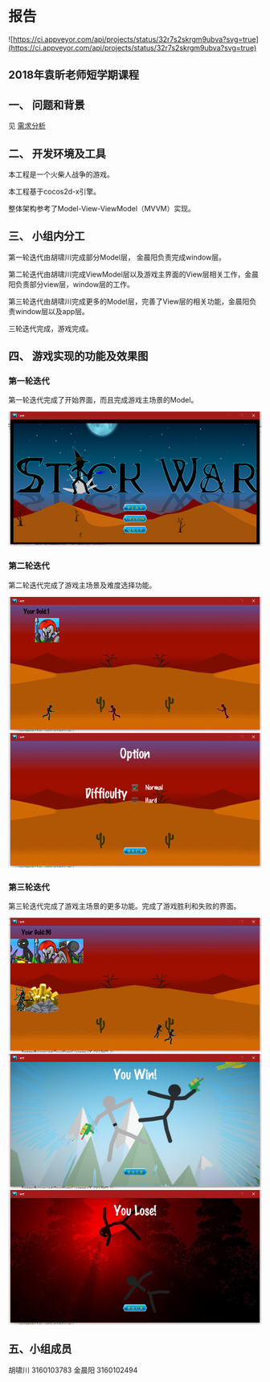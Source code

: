# 报告

![https://ci.appveyor.com/api/projects/status/32r7s2skrgm9ubva?svg=true](https://ci.appveyor.com/api/projects/status/32r7s2skrgm9ubva?svg=true)
 
## 2018年袁昕老师短学期课程
## 一、 问题和背景


见 [需求分析](https://github.com/Mozalic/StickWar/blob/master/doc/%E9%9C%80%E6%B1%82%E5%88%86%E6%9E%90/%E9%9C%80%E6%B1%82%E5%88%86%E6%9E%90.md)  

## 二、 开发环境及工具

本工程是一个火柴人战争的游戏。

本工程基于cocos2d-x引擎。

整体架构参考了Model-View-ViewModel（MVVM）实现。

## 三、 小组内分工

第一轮迭代由胡啸川完成部分Model层， 金晨阳负责完成window层。

第二轮迭代由胡啸川完成ViewModel层以及游戏主界面的View层相关工作，金晨阳负责部分view层，window层的工作。

第三轮迭代由胡啸川完成更多的Model层，完善了View层的相关功能，金晨阳负责window层以及app层。

三轮迭代完成，游戏完成。

## 四、 游戏实现的功能及效果图

### 第一轮迭代

第一轮迭代完成了开始界面，而且完成游戏主场景的Model。

![1.1.png](Resources/images/1.1.png)

### 第二轮迭代

第二轮迭代完成了游戏主场景及难度选择功能。

![2.1.png](Resources/images/2.1.png)
![2.2.png](Resources/images/2.2.png)

### 第三轮迭代

第三轮迭代完成了游戏主场景的更多功能。完成了游戏胜利和失败的界面。

![3.2.png](Resources/images/3.2.png)
![3.3.png](Resources/images/3.3.png)
![3.1.png](Resources/images/3.1.png)

## 五、小组成员

胡啸川 3160103783
金晨阳 3160102494
